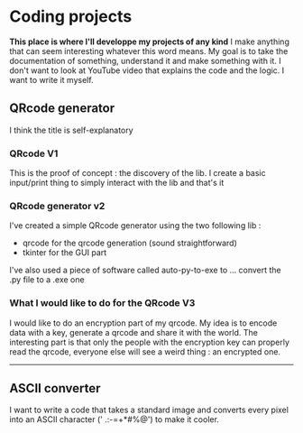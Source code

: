 # Coding projects

__This place is where I'll developpe my projects of any kind__
I make anything that can seem interesting whatever this word means. My goal is to take the documentation of something, understand it and make something with it. I don't want to look at YouTube video that explains the code and the logic. I want to write it myself.

## QRcode generator

I think the title is self-explanatory

### QRcode V1
This is the proof of concept : the discovery of the lib. I create a basic input/print thing to simply interact with the lib and that's it

### QRcode generator v2

I've created a simple QRcode generator using the two following lib :
- qrcode for the qrcode generation (sound straightforward)
- tkinter for the GUI part

I've also used a piece of software called auto-py-to-exe to ... convert the .py file to a .exe one

### What I would like to do for the QRcode V3

I would like to do an encryption part of my qrcode.
My idea is to encode data with a key, generate a qrcode and share it with the world. The interesting part is that only the people with the encryption key can properly read the qrcode, everyone else will see a weird thing : an encrypted one.

___

## ASCII converter

I want to write a code that takes a standard image and converts every pixel into an ASCII character (' .:-=+*#%@') to make it cooler.